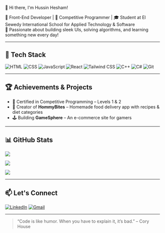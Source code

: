 👋 Hi there, I'm Hussin Hesham!

🚀 Front-End Developer | 🧠 Competitive Programmer | 🎓 Student at El Sewedy International School for Applied Technology & Software  
📍 Passionate about building sleek UIs, solving algorithms, and learning something new every day!

---

## 🔧 Tech Stack

![HTML](https://img.shields.io/badge/-HTML5-E34F26?style=flat&logo=html5&logoColor=fff)
![CSS](https://img.shields.io/badge/-CSS3-1572B6?style=flat&logo=css3)
![JavaScript](https://img.shields.io/badge/-JavaScript-F7DF1E?style=flat&logo=javascript&logoColor=000)
![React](https://img.shields.io/badge/-React-61DAFB?style=flat&logo=react&logoColor=000)
![Tailwind CSS](https://img.shields.io/badge/-TailwindCSS-38B2AC?style=flat&logo=tailwind-css)
![C++](https://img.shields.io/badge/-C++-00599C?style=flat&logo=cplusplus&logoColor=fff)
![C#](https://img.shields.io/badge/-C%23-239120?style=flat&logo=c-sharp&logoColor=fff)
![Git](https://img.shields.io/badge/-Git-F05032?style=flat&logo=git&logoColor=fff)

---

## 🏆 Achievements & Projects

- 🏅 Certified in Competitive Programming – Levels 1 & 2  
- 🍔 Creator of **HommyBites** – Homemade food delivery app with recipes & diet categories  
- 🕹️ Building **GameSphere** – An e-commerce site for gamers

---

## 📊 GitHub Stats

![](https://github-readme-stats.vercel.app/api?username=hussincode&theme=shadow_blue&hide_border=false&include_all_commits=true&count_private=true)

![](https://nirzak-streak-stats.vercel.app/?user=hussincode&theme=shadow_blue&hide_border=false)

![](https://github-readme-stats.vercel.app/api/top-langs/?username=hussincode&theme=shadow_blue&hide_border=false&include_all_commits=true&count_private=true&layout=compact)

---

## 📫 Let's Connect

[![LinkedIn](https://img.shields.io/badge/-LinkedIn-blue?style=flat&logo=linkedin)](https://linkedin.com)
[![Gmail](https://img.shields.io/badge/-Email-D14836?style=flat&logo=gmail&logoColor=white)](mailto:heshamhussin172@gmail.com)

---

> “Code is like humor. When you have to explain it, it’s bad.” – Cory House

